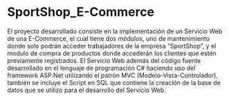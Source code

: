 # SportShop_E-Commerce
El proyecto desarrollado consiste en la implementación de un Servicio Web de una E-Commerce, el cual tiene dos módulos, uno de mantenimiento donde solo podrán acceder trabajadores de la empresa “SportShop”, y el modulo de compra de productos donde accederán los clientes que estén previamente registrados.
El Servicio Web además del código fuente desarrollado en el lenguaje de programación C# haciendo uso del framework ASP.Net utilizando el patrón MVC (Modelo-Vista-Controlador), también se incluye el Script en SQL que contiene la creación de la base de datos que se utilizo para el desarrollo del Servicio Web.
